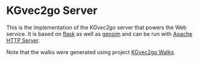 # KGvec2go Server
This is the implementation of the *KGvec2go* server that powers the Web service.
It is based on <a href="https://www.palletsprojects.com/p/flask/">flask</a> as well as 
<a href="https://radimrehurek.com/gensim/">gensim</a> and can be run with 
<a href="https://httpd.apache.org/">Apache HTTP Server</a>.

Note that the walks were generated using project <a href="">KGvec2go Walks</a>. 